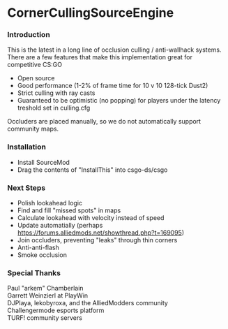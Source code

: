 # CornerCullingSourceEngine

### Introduction
This is the latest in a long line of occlusion culling / anti-wallhack systems.  
There are a few features that make this implementation great for competitive CS:GO
- Open source
- Good performance (1-2% of frame time for 10 v 10 128-tick Dust2)
- Strict culling with ray casts
- Guaranteed to be optimistic (no popping) for players under the latency treshold set in culling.cfg

Occluders are placed manually, so we do not automatically support community maps.

### Installation
- Install SourceMod  
- Drag the contents of "InstallThis" into csgo-ds/csgo  

### Next Steps
- Polish lookahead logic  
- Find and fill "missed spots" in maps  
- Calculate lookahead with velocity instead of speed  
- Update automatially (perhaps https://forums.alliedmods.net/showthread.php?t=169095)  
- Join occluders, preventing "leaks" through thin corners  
- Anti-anti-flash  
- Smoke occlusion  

### Special Thanks
Paul "arkem" Chamberlain  
Garrett Weinzierl at PlayWin  
DJPlaya, lekobyroxa, and the AlliedModders community  
Challengermode esports platform  
TURF! community servers  
